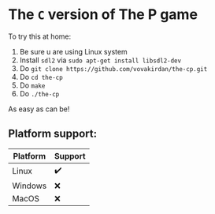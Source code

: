 # The `C` version of The P game

To try this at home:
1. Be sure u are using Linux system
2. Install `sdl2` via `sudo apt-get install libsdl2-dev`
3. Do `git clone https://github.com/vovakirdan/the-cp.git`
4. Do `cd the-cp`
5. Do `make`
6. Do `./the-cp`

As easy as can be!

## Platform support:
| Platform | Support |
| -------- | ------- |
| Linux    | ✔️|
| Windows  | ❌|
| MacOS    | ❌|